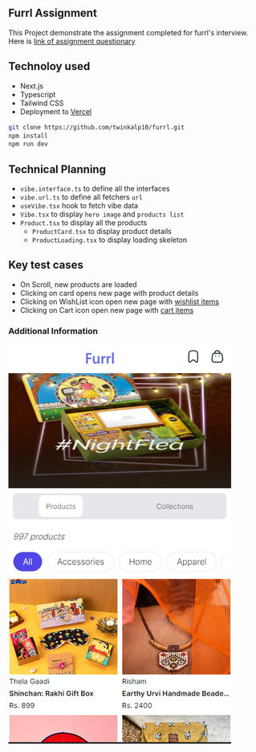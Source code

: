 ## Furrl Assignment

This Project demonstrate the assignment completed for furrl's interview. Here is [link of assignment questionary](https://web.furrl.in/vibeList?vibe=NightFlea)

## Technoloy used

- Next.js
- Typescript
- Tailwind CSS
- Deployment to [Vercel](https://vercel.com/)

```bash
git clone https://github.com/twinkalp10/furrl.git
npm install
npm run dev
```

## Technical Planning

- `vibe.interface.ts` to define all the interfaces
- `vibe.url.ts` to define all fetchers `url`
- `useVibe.tsx` hook to fetch vibe data
- `Vibe.tsx` to display `hero image` and `products list`
- `Product.tsx` to display all the products
  - `ProductCard.tsx` to display product details
  - `ProductLoading.tsx` to display loading skeleton

## Key test cases

- On Scroll, new products are loaded
- Clicking on card opens new page with product details
- Clicking on WishList icon open new page with [wishlist items](https://web.furrl.in/wishlist)
- Clicking on Cart icon open new page with [cart items](https://web.furrl.in/wishlist)

### Additional Information

![ScreenShot of Furrl](/screenshot/FurrlScreenShot.png)
